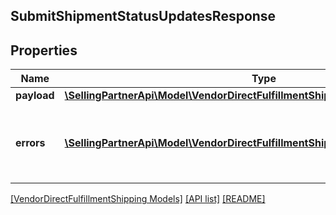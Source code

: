 ## SubmitShipmentStatusUpdatesResponse

## Properties

Name | Type | Description | Notes
------------ | ------------- | ------------- | -------------
**payload** | [**\SellingPartnerApi\Model\VendorDirectFulfillmentShipping\TransactionReference**](TransactionReference.md) |  | [optional]
**errors** | [**\SellingPartnerApi\Model\VendorDirectFulfillmentShipping\Error[]**](Error.md) | A list of error responses returned when a request is unsuccessful. | [optional]

[[VendorDirectFulfillmentShipping Models]](../) [[API list]](../../Api) [[README]](../../../README.md)
